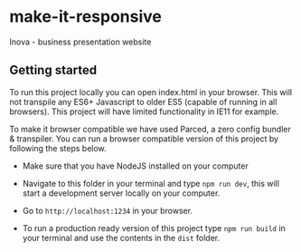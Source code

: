 # make-it-responsive

Inova - business presentation website

## Getting started

To run this project locally you can open index.html in your browser. This will not transpile any ES6+ Javascript to older ES5 (capable of running in all browsers). This project will have limited functionality in IE11 for example.

To make it browser compatible we have used Parced, a zero config bundler & transpiler. You can run a browser compatible version of this project by following the steps below.

- Make sure that you have NodeJS installed on your computer
- Navigate to this folder in your terminal and type `npm run dev`, this will start a development server locally on your computer.
- Go to `http://localhost:1234` in your browser.

- To run a production ready version of this project type `npm run build` in your terminal and use the contents in the `dist` folder.
